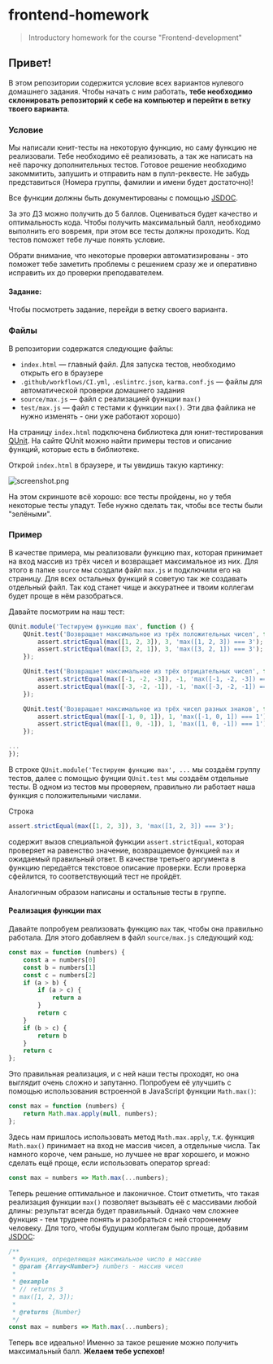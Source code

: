 # frontend-homework

> Introductory homework for the course "Frontend-development"

## Привет!

В этом репозитории содержится условие всех вариантов нулевого домашнего задания. Чтобы начать с ним работать, **тебе
необходимо склонировать репозиторий к себе на компьютер и перейти в ветку твоего варианта**.

### Условие

Мы написали юнит-тесты на некоторую функцию, но саму функцию не реализовали. Тебе необходимо её реализовать, а так же
написать на неё парочку дополнительных тестов. Готовое решение необходимо закоммитить, запушить и отправить нам в
пулл-реквесте. Не забудь представиться (Номера группы, фамилии и имени будет достаточно)!

Все функции должны быть документированы с помощью [JSDOC](https://jsdoc.app/).

За это ДЗ можно получить до 5 баллов. Оцениваться будет качество и оптимальность кода. Чтобы получить максимальный балл,
необходимо выполнить его вовремя, при этом все тесты должны проходить. Код тестов поможет тебе лучше понять условие.

Обрати внимание, что некоторые проверки автоматизированы - это поможет тебе заметить проблемы с решением сразу же и
оперативно исправить их до проверки преподавателем.

#### Задание:

Чтобы посмотреть задание, перейди в ветку своего варианта.

### Файлы

В репозитории содержатся следующие файлы:

- `index.html` &mdash; главный файл. Для запуска тестов, необходимо открыть его в браузере
- `.github/workflows/CI.yml`, `.eslintrc.json`, `karma.conf.js` &mdash; файлы для автоматической проверки домашнего
  задания
- `source/max.js` &mdash; файл с реализацией функции `max()`
- `test/max.js` &mdash; файл с тестами к функции `max()`. Эти два файлика не нужно изменять - они уже работают хорошо)

На страницу `index.html` подключена библиотека для юнит-тестирования [QUnit](https://qunitjs.com/). На сайте QUnit можно
найти примеры тестов и описание функций, которые есть в библиотеке.

Открой `index.html` в браузере, и ты увидишь такую картинку:

![screenshot.png](screenshot.png)

На этом скриншоте всё хорошо: все тесты пройдены, но у тебя некоторые тесты упадут. Тебе нужно сделать так, чтобы все
тесты были "зелёными".

### Пример

В качестве примера, мы реализовали функцию max, которая принимает на вход массив из трёх чисел и возвращает максимальное
из них. Для этого в папке `source` мы создали файл `max.js` и подключили его на страницу. Для всех остальных функций я
советую так же создавать отдельный файл. Так код станет чище и аккуратнее и твоим коллегам будет проще в нём
разобраться.

Давайте посмотрим на наш тест:

```javascript
QUnit.module('Тестируем функцию max', function () {
    QUnit.test('Возвращает максимальное из трёх положительных чисел', function (assert) {
        assert.strictEqual(max([1, 2, 3]), 3, 'max([1, 2, 3]) === 3');
        assert.strictEqual(max([3, 2, 1]), 3, 'max([3, 2, 1]) === 3');
    });

    QUnit.test('Возвращает максимальное из трёх отрицательных чисел', function (assert) {
        assert.strictEqual(max([-1, -2, -3]), -1, 'max([-1, -2, -3]) === -1');
        assert.strictEqual(max([-3, -2, -1]), -1, 'max([-3, -2, -1]) === -1');
    });

    QUnit.test('Возвращает максимальное из трёх чисел разных знаков', function (assert) {
        assert.strictEqual(max([-1, 0, 1]), 1, 'max([-1, 0, 1]) === 1');
        assert.strictEqual(max([1, 0, -1]), 1, 'max([1, 0, -1]) === 1');
    });

...
});
```

В строке `QUnit.module('Тестируем функцию max', ...` мы создаём группу тестов, далее с помощью фунции `QUnit.test` мы
создаём отдельные тесты. В одном из тестов мы проверяем, правильно ли работает наша функция с положительными числами.

Строка

```javascript
assert.strictEqual(max([1, 2, 3]), 3, 'max([1, 2, 3]) === 3');
```

содержит вызов специальной функции `assert.strictEqual`, которая проверяет на равенство значение, возвращаемое
функцией `max` и ожидаемый правильный ответ. В качестве третьего аргумента в функцию передаётся текстовое описание
проверки. Если проверка сфейлится, то соответствующий тест не пройдёт.

Аналогичным образом написаны и остальные тесты в группе.

#### Реализация функции max

Давайте попробуем реализовать функцию `max` так, чтобы она правильно работала. Для этого добавляем в
файл `source/max.js` следующий код:

```javascript
const max = function (numbers) {
    const a = numbers[0]
    const b = numbers[1]
    const c = numbers[2]
    if (a > b) {
        if (a > c) {
            return a
        }
        return c
    }
    if (b > c) {
        return b
    }
    return c
};
```

Это правильная реализация, и с ней наши тесты проходят, но она выглядит очень сложно и запутанно. Попробуем её улучшить
с помощью использования встроенной в JavaScript функции `Math.max()`:

```javascript
const max = function (numbers) {
    return Math.max.apply(null, numbers);
};
```

Здесь нам пришлось использовать метод `Math.max.apply`, т.к. функция `Math.max()` принимает на вход не массив чисел, а
отдельные числа. Так намного короче, чем раньше, но лучшее не враг хорошего, и можно сделать ещё проще, если
использовать оператор spread:

```javascript
const max = numbers => Math.max(...numbers);
```

Теперь решение оптимальное и лаконичное. Стоит отметить, что такая реализация функции `max()` позволяет вызывать её с
массивами любой длины: результат всегда будет правильный. Однако чем сложнее функция - тем труднее понять и разобраться
с ней стороннему человеку. Для того, чтобы будущим коллегам было проще, добавим [JSDOC](https://jsdoc.app/):

```javascript
/**
 * Функция, определяющая максимальное число в массиве
 * @param {Array<Number>} numbers - массив чисел
 *
 * @example
 * // returns 3
 * max([1, 2, 3]);
 *
 * @returns {Number}
 */
const max = numbers => Math.max(...numbers);
```

Теперь все идеально! Именно за такое решение можно получить максимальный балл.
**Желаем тебе успехов!**

#
